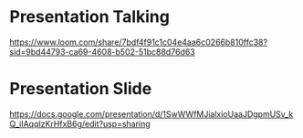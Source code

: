 # Presentation Talking
https://www.loom.com/share/7bdf4f91c1c04e4aa6c0266b810ffc38?sid=9bd44793-ca69-4608-b502-51bc88d76d63
# Presentation Slide
https://docs.google.com/presentation/d/1SwWWfMJialxioUaaJDgpmUSv_kQ_iIAqqIzKrHfxB6g/edit?usp=sharing